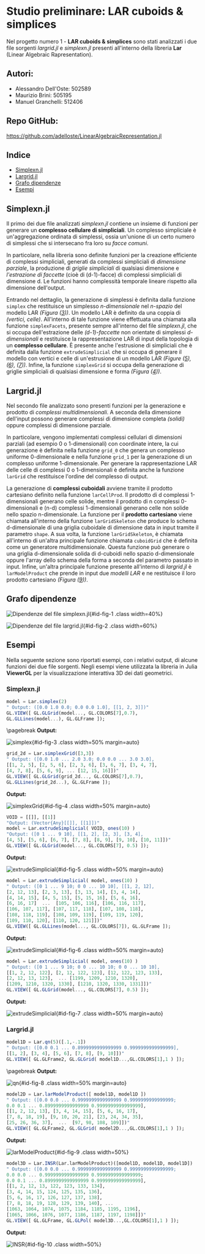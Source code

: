 # Studio preliminare: LAR cuboids & simplices
Nel progetto numero 1 - **LAR cuboids & simplices** sono stati analizzati i due file sorgenti *largrid.jl* e *simplexn.jl* presenti all'interno della libreria **Lar** (Linear Algebraic Rapresentation). 

## Autori: 
* Alessandro Dell'Oste: 502589
* Maurizio Brini: 505195
* Manuel Granchelli: 512406

## Repo GitHub: 
https://github.com/adelloste/LinearAlgebraicRepresentation.jl

## Indice
* [Simplexn.jl](#simplexn.jl)
* [Largrid.jl](#largrid.jl)
* [Grafo dipendenze](#grafo-dipendenze)
* [Esempi](#esempi)

## Simplexn.jl
Il primo dei due file analizzati *simplexn.jl* contiene un insieme di funzioni per generare un **complesso cellulare di simpliciali**. Un complesso simpliciale è un'aggregazione ordinata di simplessi, ossia un'unione di un certo numero di simplessi che si intersecano fra loro su *facce comuni*. 

In particolare, nella libreria sono definite funzioni per la creazione efficiente di complessi simpliciali, generati da complessi simpliciali di *dimensione parziale*, la produzione di *griglie simpliciali* di qualsiasi dimensione e *l'estrazione di faccette* (cioè di (d-1)-facce) di complessi simpliciali di dimensione d. Le funzioni hanno complessità temporale lineare rispetto alla dimensione dell'output. 

Entrando nel dettaglio, la generazione di simplessi è definita dalla funzione `simplex` che restituisce un simplesso *n-dimensionale* nel *n-spazio* del modello LAR *(Figura ([3](#id-fig-3)))*. Un modello LAR è definito da una coppia di *(vertici, celle)*. All'interno di tale funzione viene effettuata una chiamata alla funzione `simplexFacets`, presente sempre all'interno del file *simplexn.jl*, che si occupa dell'estrazione delle *(d-1)-faccette* non orientate di simplessi *d-dimensionali* e restituisce la rappresentazione LAR di input della topologia di un **complesso cellulare**. È presente anche l'estrusione di simpliciali che è definita dalla funzione `extrudeSimplicial` che si occupa di generare il modello con vertici e celle di un'estrusione di un modello LAR *(Figure ([5](#id-fig-5)), ([6](#id-fig-6)), ([7](#id-fig-7)))*. Infine, la funzione `simplexGrid` si occupa della generazione di griglie simpliciali di qualsiasi dimensione e forma *(Figura ([4](#id-fig-4)))*.

## Largrid.jl 
Nel secondo file analizzato sono presenti funzioni per la generazione e prodotto di *complessi multidimensionali*. A seconda della dimensione dell'input possono generare complessi di dimensione completa *(solidi)* oppure complessi di dimensione parziale. 

In particolare, vengono implementati complessi cellulari di dimensioni parziali (ad esempio 0 o 1-dimensionali) con coordinate intere, la cui generazione è definita nella funzione `grid_0` che genera un complesso uniforme 0-dimensionale e nella funzione `grid_1` per la generazione di un complesso uniforme 1-dimensionale. Per generare la rappresentazione LAR delle celle di complessi 0 o 1-dimensionali è definita anche la funzione `larGrid` che restituisce l'ordine del complesso di output. 

La generazione di **complessi cuboidali** avviene tramite il prodotto cartesiano definito nella funzione `larCellProd`. Il prodotto di d complessi 1-dimensionali generano celle solide, mentre il prodotto di n complessi 0-dimensionali e (n-d) complessi 1-dimensionali generano celle non solide nello spazio n-dimensionale. La funzione per il **prodotto cartesiano** viene chiamata all'interno della funzione `larGridSkeleton` che produce lo schema d-dimensionale di una griglia cuboidale di dimensione data in input tramite il parametro `shape`. A sua volta, la funzione `larGridSkeleton`, è chiamata all'interno di un'altra principale funzione chiamata `cuboidGrid` che è definita come un generatore multidimensionale. Questa funzione può generare o una griglia d-dimensionale solida di d-cuboidi nello spazio d-dimensionale oppure l'array dello schema della forma a seconda del parametro passato in input. Infine, un'altra principale funzione presente all'interno di *largrid.jl* è `larModelProduct` che prende in input due *modelli LAR* e ne restituisce il loro prodotto cartesiano *(Figura ([9](#id-fig-9)))*.


## Grafo dipendenze

![Dipendenze del file simplexn.jl](../assets/images/report1/simplexn.png){#id-fig-1 .class width=40%}

![Dipendenze del file largrid.jl](../assets/images/report1/largrid.png){#id-fig-2 .class width=60%}

## Esempi
Nella seguente sezione sono riportati esempi, con i relativi output, di alcune funzioni dei due file sorgenti. Negli esempi viene utilizzata la libreria in Julia **ViewerGL** per la visualizzazione interattiva 3D dei dati geometrici.

### Simplexn.jl

```julia
model = Lar.simplex(2)
" Output: ([0.0 1.0 0.0; 0.0 0.0 1.0], [[1, 2, 3]])"
GL.VIEW([ GL.GLGrid(model..., GL.COLORS[7],0.7), 
GL.GLLines(model...), GL.GLFrame ]);
```
\pagebreak
**Output:**

![simplex](../assets/images/report1/simplex.png){#id-fig-3 .class width=50% margin=auto}

```julia
grid_2d = Lar.simplexGrid([3,3])
" Output: ([0.0 1.0 ... 2.0 3.0; 0.0 0.0 ... 3.0 3.0], 
[[1, 2, 5], [2, 5, 6], [2, 3, 6], [3, 6, 7], [3, 4, 7], 
[4, 7, 8], [5, 6, 9], ... [12, 15, 16]])"
GL.VIEW([ GL.GLGrid(grid_2d..., GL.COLORS[7],0.7), 
GL.GLLines(grid_2d...), GL.GLFrame ]);
```
**Output:**

![simplexGrid](../assets/images/report1/simplexGrid.png){#id-fig-4 .class width=50% margin=auto}

```julia
VOID = [[]], [[1]]
"Output: (Vector{Any}[[]], [[1]])"
model = Lar.extrudeSimplicial( VOID, ones(10) )
"Output: ([0 1 ... 9 10], [[1, 2], [2, 3], [3, 4], 
[4, 5], [5, 6], [6, 7], [7, 8], [8, 9], [9, 10], [10, 11]])"
GL.VIEW([ GL.GLGrid(model..., GL.COLORS[7], 0.5) ]);
```
**Output:**

![extrudeSimplicial](../assets/images/report1/extrudeSimplicial_1.png){#id-fig-5 .class width=50% margin=auto}

```julia
model = Lar.extrudeSimplicial( model, ones(10) )
" Output: ([0 1 ... 9 10; 0 0 ... 10 10], [[1, 2, 12], 
[2, 12, 13], [2, 3, 13], [3, 13, 14], [3, 4, 14], 
[4, 14, 15], [4, 5, 15], [5, 15, 16], [5, 6, 16], 
[6, 16, 17]  ...  [105, 106, 116], [106, 116, 117], 
[106, 107, 117], [107, 117, 118], [107, 108, 118], 
[108, 118, 119], [108, 109, 119], [109, 119, 120], 
[109, 110, 120], [110, 120, 121]])"
GL.VIEW([ GL.GLLines(model..., GL.COLORS[7]), GL.GLFrame ]);
```
**Output:**

![extrudeSimplicial](../assets/images/report1/extrudeSimplicial_2.png){#id-fig-6 .class width=50% margin=auto}

```julia
model = Lar.extrudeSimplicial( model, ones(10) )
" Output: ([0 1 ... 9 10; 0 0 ... 10 10; 0 0 ... 10 10], 
[[1, 2, 12, 122], [2, 12, 122, 123], [12, 122, 123, 133],
[2, 12, 13, 123],  ... [1199, 1209, 1210, 1320], 
[1209, 1210, 1320, 1330], [1210, 1320, 1330, 1331]])"
GL.VIEW([ GL.GLGrid(model..., GL.COLORS[7], 0.5) ]);
```
**Output:**

![extrudeSimplicial](../assets/images/report1/extrudeSimplicial_3.png){#id-fig-7 .class width=50% margin=auto}

### Largrid.jl
```julia
model1D = Lar.qn(5)([.1,-.1])
" Output: ([0.0 0.1 ... 0.8999999999999999 0.9999999999999999], 
[[1, 2], [3, 4], [5, 6], [7, 8], [9, 10]])"
GL.VIEW([ GL.GLFrame2, GL.GLGrid( model1D...,GL.COLORS[1],1 ) ]);
```
\pagebreak
**Output:**

![qn](../assets/images/report1/qn.png){#id-fig-8 .class width=50% margin=auto}

```julia
model2D = Lar.larModelProduct([ model1D, model1D ])
" Output: ([0.0 0.0 ... 0.9999999999999999 0.9999999999999999; 
0.0 0.1 ... 0.8999999999999999 0.9999999999999999], 
[[1, 2, 12, 13], [3, 4, 14, 15], [5, 6, 16, 17], 
[7, 8, 18, 19], [9, 10, 20, 21], [23, 24, 34, 35], 
[25, 26, 36, 37],  ...  [97, 98, 108, 109]])"
GL.VIEW([ GL.GLFrame2, GL.GLGrid( model2D...,GL.COLORS[1],1 ) ]);
```
**Output:**

![larModelProduct](../assets/images/report1/larModelProduct.png){#id-fig-9 .class width=50%}

```julia
model3D = Lar.INSR(Lar.larModelProduct)([model1D, model1D, model1D])
" Output: ([0.0 0.0 ... 0.9999999999999999 0.9999999999999999; 
0.0 0.0 ... 0.9999999999999999 0.9999999999999999; 
0.0 0.1 ... 0.8999999999999999 0.9999999999999999], 
[[1, 2, 12, 13, 122, 123, 133, 134], 
[3, 4, 14, 15, 124, 125, 135, 136], 
[5, 6, 16, 17, 126, 127, 137, 138], 
[7, 8, 18, 19, 128, 129, 139, 140], ...  
[1063, 1064, 1074, 1075, 1184, 1185, 1195, 1196], 
[1065, 1066, 1076, 1077, 1186, 1187, 1197, 1198]])"
GL.VIEW([ GL.GLFrame, GL.GLPol( model3D...,GL.COLORS[1],1 ) ]);
```
**Output:**

![INSR](../assets/images/report1/INSR.png){#id-fig-10 .class width=50%}
